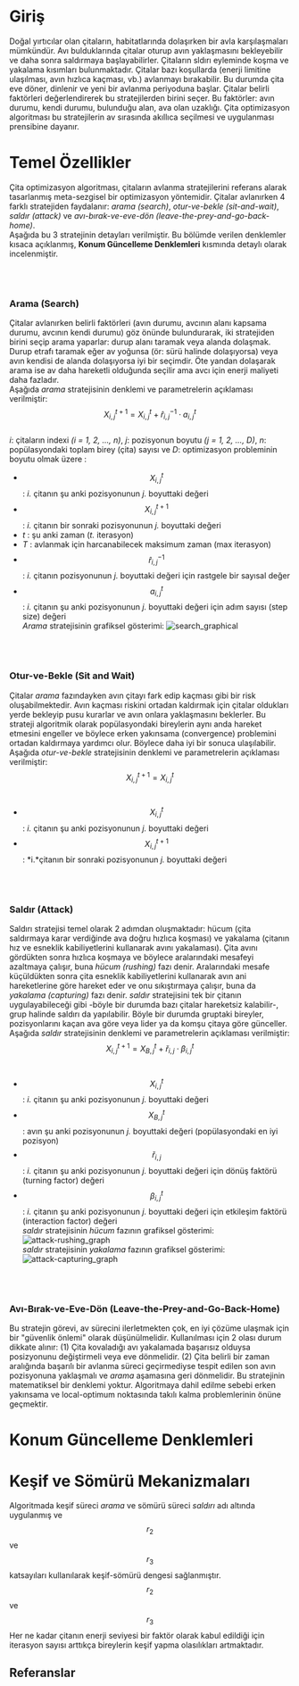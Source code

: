 # Giriş
Doğal yırtıcılar olan çitaların, habitatlarında dolaşırken bir avla karşılaşmaları mümkündür. 
Avı bulduklarında çitalar oturup avın yaklaşmasını bekleyebilir ve daha sonra saldırmaya başlayabilirler.
Çitaların sldırı eyleminde koşma ve yakalama kısımları bulunmaktadır. Çitalar bazı koşullarda (enerji limitine ulaşılması, 
avın hızlıca kaçması, vb.) avlanmayı bırakabilir. Bu durumda çita eve döner, dinlenir ve yeni bir avlanma periyoduna başlar.
Çitalar belirli faktörleri değerlendirerek bu stratejilerden birini seçer. 
Bu faktörler: avın durumu, kendi durumu, bulunduğu alan, ava olan uzaklığı. 
Çita optimizasyon algoritması bu stratejilerin av sırasında akıllıca seçilmesi ve uygulanması prensibine dayanır.

# Temel Özellikler
Çita optimizasyon algoritması, çitaların avlanma stratejilerini referans alarak tasarlanmış meta-sezgisel bir optimizasyon yöntemidir. 
Çitalar avlanırken 4 farklı stratejiden faydalanır: *arama (search)*, *otur-ve-bekle (sit-and-wait)*, *saldır (attack)* ve *avı-bırak-ve-eve-dön (leave-the-prey-and-go-back-home)*.
<br/>
Aşağıda bu 3 stratejinin detayları verilmiştir. 
Bu bölümde verilen denklemler kısaca açıklanmış, **Konum Güncelleme Denklemleri** kısmında detaylı olarak incelenmiştir. 

<br/>
<br/>

### Arama (Search)
Çitalar avlanırken belirli faktörleri (avın durumu, avcının alanı kapsama durumu, avcının kendi durumu) göz önünde bulundurarak, iki stratejiden birini seçip arama yaparlar: durup alanı taramak veya alanda dolaşmak. 
Durup etrafı taramak eğer av yoğunsa (ör: sürü halinde dolaşıyorsa) veya avın kendisi de alanda dolaşıyorsa iyi bir seçimdir. 
Öte yandan dolaşarak arama ise av daha hareketli olduğunda seçilir ama avcı için enerji maliyeti daha fazladır. <br/>
Aşağıda *arama* stratejisinin denklemi ve parametrelerin açıklaması verilmiştir: <br/>
$$X_{i,j}^{t+1} = X_{i,j}^t + \hat r_{i,j}^{-1} \cdot a_{i,j}^t$$ <br/>
*i*: çitaların indexi *(i = 1, 2, ..., n)*, *j*: pozisyonun boyutu *(j = 1, 2, ..., D)*, 
*n*: popülasyondaki toplam birey (çita) sayısı ve *D*: optimizasyon probleminin boyutu olmak üzere : 
* $$X_{i,j}^t$$ : *i.* çitanın şu anki pozisyonunun *j.* boyuttaki değeri
* $$X_{i,j}^{t+1}$$ : *i.* çitanın bir sonraki pozisyonunun *j.* boyuttaki değeri
* *t* : şu anki zaman (*t.* iterasyon)
* *T* : avlanmak için harcanabilecek maksimum zaman (max iterasyon)
* $$\hat r_{i,j}^{-1}$$ : *i.* çitanın pozisyonunun *j.* boyuttaki değeri için rastgele bir sayısal değer
* $$a_{i,j}^t$$ : *i.* çitanın şu anki pozisyonunun *j.* boyuttaki değeri için adım sayısı (step size) değeri <br/>
_Arama_ stratejisinin grafiksel gösterimi:
![search_graphical](<Screenshot 2024-12-19 192824.png>)

<br/>
<br/>

### Otur-ve-Bekle (Sit and Wait)
Çitalar _arama_ fazındayken avın çitayı fark edip kaçması gibi bir risk oluşabilmektedir. 
Avın kaçması riskini ortadan kaldırmak için çitalar oldukları yerde bekleyip pusu kurarlar ve avın onlara yaklaşmasını beklerler.
Bu strateji algoritmik olarak popülasyondaki bireylerin aynı anda hareket etmesini engeller ve böylece erken yakınsama (convergence) 
problemini ortadan kaldırmaya yardımcı olur. Böylece daha iyi bir sonuca ulaşılabilir.
Aşağıda *otur-ve-bekle* stratejisinin denklemi ve parametrelerin açıklaması verilmiştir: <br/>
$$X_{i,j}^{t+1} = X_{i,j}^t$$ <br/>
* $$X_{i,j}^t$$ : *i.* çitanın şu anki pozisyonunun *j.* boyuttaki değeri
* $$X_{i,j}^{t+1}$$ : *i.*çitanın bir sonraki pozisyonunun *j.* boyuttaki değeri <br/>

<br/>
<br/>

### Saldır (Attack)
Saldırı stratejisi temel olarak 2 adımdan oluşmaktadır: 
hücum (çita saldırmaya karar verdiğinde ava doğru hızlıca koşması) ve yakalama (çitanın hız ve esneklik kabiliyetlerini kullanarak avını yakalaması). Çita avını gördükten sonra hızlıca koşmaya ve böylece aralarındaki mesafeyi azaltmaya çalışır, buna *hücum (rushing)* fazı denir. Aralarındaki mesafe küçüldükten sonra çita esneklik kabiliyetlerini kullanarak avın ani hareketlerine göre hareket eder ve onu sıkıştırmaya çalışır, buna da *yakalama (capturing)* fazı denir.
*saldır* stratejisini tek bir çitanın uygulayabileceği gibi -böyle bir durumda bazı çitalar hareketsiz kalabilir-, grup halinde saldırı da yapılabilir. Böyle bir durumda gruptaki bireyler, pozisyonlarını kaçan ava göre veya lider ya da komşu çitaya göre günceller.
Aşağıda *saldır* stratejisinin denklemi ve parametrelerin 
açıklaması verilmiştir: <br/>
$$X_{i,j}^{t+1} = X_{B,j}^t + \check r_{i,j} \cdot \beta_{i,j}^t$$ <br/>
* $$X_{i,j}^t$$ : *i.* çitanın şu anki pozisyonunun *j.* boyuttaki değeri
* $$X_{B,j}^t$$ : avın şu anki pozisyonunun *j.* boyuttaki değeri (popülasyondaki en iyi pozisyon)
* $$\check r_{i,j}$$ : *i.* çitanın şu anki pozisyonunun *j.* boyuttaki değeri için dönüş faktörü (turning factor) değeri
* $$\beta_{i,j}^t$$ : *i.* çitanın şu anki pozisyonunun *j.* boyuttaki değeri için etkileşim faktörü (interaction factor) değeri <br/>
*saldır* stratejisinin *hücum* fazının grafiksel gösterimi:
![attack-rushing_graph](<Screenshot 2024-12-19 192912.png>) <br/>
*saldır* stratejisinin *yakalama* fazının grafiksel gösterimi: 
![attack-capturing_graph](<Screenshot 2024-12-19 192924.png>)

<br/>
<br/>

### Avı-Bırak-ve-Eve-Dön (Leave-the-Prey-and-Go-Back-Home)
Bu stratejin görevi, av sürecini ilerletmekten çok, en iyi çözüme ulaşmak için bir "güvenlik önlemi" olarak düşünülmelidir. Kullanılması için 2 olası durum dikkate alınır: (1) Çita kovaladığı avı yakalamada başarısız olduysa posizyonunu değiştirmeli veya eve dönmelidir. (2) Çita belirli bir zaman aralığında başarılı bir avlanma süreci geçirmediyse tespit edilen son avın pozisyonuna yaklaşmalı ve *arama* aşamasına geri dönmelidir. Bu stratejinin matematiksel bir denklemi yoktur. Algoritmaya dahil edilme sebebi erken yakınsama ve local-optimum noktasında takılı kalma problemlerinin önüne geçmektir.

# Konum Güncelleme Denklemleri

# Keşif ve Sömürü Mekanizmaları
Algoritmada keşif süreci *arama* ve sömürü süreci *saldırı* adı altında uygulanmış ve $$r_2$$ ve $$r_3$$ katsayıları kullanılarak keşif-sömürü dengesi sağlanmıştır. $$r_2$$ ve $$r_3$$
Her ne kadar  çitanın enerji seviyesi bir faktör olarak kabul edildiği için iterasyon sayısı arttıkça bireylerin keşif yapma olasılıkları artmaktadır.

## Referanslar
